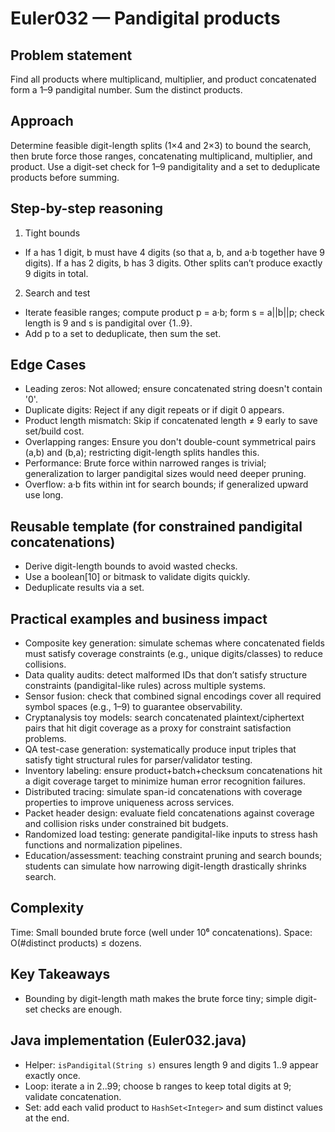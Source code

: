 # Euler032 — Pandigital products

## Problem statement

Find all products where multiplicand, multiplier, and product concatenated form a 1–9 pandigital number. Sum the distinct products.

## Approach

Determine feasible digit-length splits (1×4 and 2×3) to bound the search, then brute force those ranges, concatenating multiplicand, multiplier, and product. Use a digit-set check for 1–9 pandigitality and a set to deduplicate products before summing.

## Step-by-step reasoning

1) Tight bounds
- If a has 1 digit, b must have 4 digits (so that a, b, and a·b together have 9 digits). If a has 2 digits, b has 3 digits. Other splits can’t produce exactly 9 digits in total.

2) Search and test
- Iterate feasible ranges; compute product p = a·b; form s = a||b||p; check length is 9 and s is pandigital over {1..9}.
- Add p to a set to deduplicate, then sum the set.

## Edge Cases

- Leading zeros: Not allowed; ensure concatenated string doesn't contain '0'.
- Duplicate digits: Reject if any digit repeats or if digit 0 appears.
- Product length mismatch: Skip if concatenated length ≠ 9 early to save set/build cost.
- Overlapping ranges: Ensure you don't double-count symmetrical pairs (a,b) and (b,a); restricting digit-length splits handles this.
- Performance: Brute force within narrowed ranges is trivial; generalization to larger pandigital sizes would need deeper pruning.
- Overflow: a·b fits within int for search bounds; if generalized upward use long.

## Reusable template (for constrained pandigital concatenations)

- Derive digit-length bounds to avoid wasted checks.
- Use a boolean[10] or bitmask to validate digits quickly.
- Deduplicate results via a set.

## Practical examples and business impact

- Composite key generation: simulate schemas where concatenated fields must satisfy coverage constraints (e.g., unique digits/classes) to reduce collisions.
- Data quality audits: detect malformed IDs that don’t satisfy structure constraints (pandigital-like rules) across multiple systems.
- Sensor fusion: check that combined signal encodings cover all required symbol spaces (e.g., 1–9) to guarantee observability.
- Cryptanalysis toy models: search concatenated plaintext/ciphertext pairs that hit digit coverage as a proxy for constraint satisfaction problems.
- QA test-case generation: systematically produce input triples that satisfy tight structural rules for parser/validator testing.
- Inventory labeling: ensure product+batch+checksum concatenations hit a digit coverage target to minimize human error recognition failures.
- Distributed tracing: simulate span-id concatenations with coverage properties to improve uniqueness across services.
- Packet header design: evaluate field concatenations against coverage and collision risks under constrained bit budgets.
- Randomized load testing: generate pandigital-like inputs to stress hash functions and normalization pipelines.
- Education/assessment: teaching constraint pruning and search bounds; students can simulate how narrowing digit-length drastically shrinks search.

## Complexity

Time: Small bounded brute force (well under 10⁶ concatenations). Space: O(#distinct products) ≤ dozens.

## Key Takeaways

- Bounding by digit-length math makes the brute force tiny; simple digit-set checks are enough.

## Java implementation (Euler032.java)

- Helper: `isPandigital(String s)` ensures length 9 and digits 1..9 appear exactly once.
- Loop: iterate a in 2..99; choose b ranges to keep total digits at 9; validate concatenation.
- Set: add each valid product to `HashSet<Integer>` and sum distinct values at the end.
